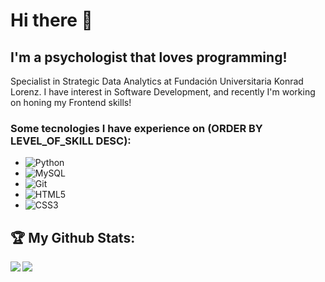 # Hi there 👋

<!--
**eacardenase/eacardenase** is a ✨ _special_ ✨ repository because its `README.md` (this file) appears on your GitHub profile.

Here are some ideas to get you started:

- 🔭 I’m currently working on ...
- 🌱 I’m currently learning ...
- 👯 I’m looking to collaborate on ...
- 🤔 I’m looking for help with ...
- 💬 Ask me about ...
- 📫 How to reach me: ...
- 😄 Pronouns: ...
- ⚡ Fun fact: ...
-->
## I'm a psychologist that loves programming! 

Specialist in Strategic Data Analytics at Fundación Universitaria Konrad Lorenz.
I have interest in Software Development, and recently I'm working on honing my Frontend skills!

### Some tecnologies I have experience on (ORDER BY LEVEL_OF_SKILL DESC):

- <img alt="Python" src="https://img.shields.io/badge/python%20-%2314354C.svg?&style=for-the-badge&logo=python&logoColor=white"/>
- <img alt="MySQL" src="https://img.shields.io/badge/mysql-%2300f.svg?&style=for-the-badge&logo=mysql&logoColor=white"/>
- <img alt="Git" src="https://img.shields.io/badge/git%20-%23F05033.svg?&style=for-the-badge&logo=git&logoColor=white"/>
- <img alt="HTML5" src="https://img.shields.io/badge/html5%20-%23E34F26.svg?&style=for-the-badge&logo=html5&logoColor=white"/> 
- <img alt="CSS3" src="https://img.shields.io/badge/css3%20-%231572B6.svg?&style=for-the-badge&logo=css3&logoColor=white"/>

## :trophy: My Github Stats:

<!--
![GitHub stats](https://readme-stats-cfgj2cxdy.vercel.app/api?username=eacardenase&count_private=true&show_icons=true&theme=dracula)
![Top Langs](https://readme-stats-cfgj2cxdy.vercel.app/api/top-langs/?username=eacardenase&hide=php&theme=dracula)
-->
<div>
<a href="https://github-readme-stats.vercel.app/api?username=eacardenase&theme=dracula">
  <img  align="left" src="https://github-readme-stats.vercel.app/api?username=eacardenase&count_private=true&show_icons=true&theme=dracula" />
</a>
<a href="https://github-readme-stats.vercel.app/api/top-langs/?username=eacardenase&hide=php&theme=dracula">
  <img align="left" src="https://github-readme-stats.vercel.app/api/top-langs/?username=eacardenase&hide=php&theme=dracula" />
</a>
</div>

